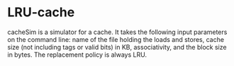 # LRU-cache

cacheSim is a simulator for a cache. It takes the following input parameters on the command line: name of the file holding the
loads and stores, cache size (not including tags or valid bits) in KB, associativity, and the block size in bytes. 
The replacement policy is always LRU.





